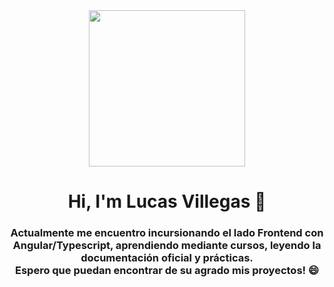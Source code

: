 <div id="header" align="center">
    <img src="https://media.tenor.com/DimzPZMypFcAAAAM/laptop.gif" width="250px" alt="">
    <h1 align="center">Hi, <b color="#090909">I'm</b> Lucas Villegas 👋</h1>
    <h3>Actualmente me encuentro incursionando el lado Frontend con Angular/Typescript, aprendiendo mediante cursos, leyendo la documentación oficial y prácticas. <br>
    Espero que puedan encontrar de su agrado mis proyectos! 😄
    </h3>
</div>

<!--
**lucasdvillegas/lucasdvillegas** is a ✨ _special_ ✨ repository because its `README.md` (this file) appears on your GitHub profile.

Here are some ideas to get you started:

- 🔭 I’m currently working on ...
- 🌱 I’m currently learning ...
- 👯 I’m looking to collaborate on ...
- 🤔 I’m looking for help with ...
- 💬 Ask me about ...
- 📫 How to reach me: ...
- 😄 Pronouns: ...
- ⚡ Fun fact: ...
-->
